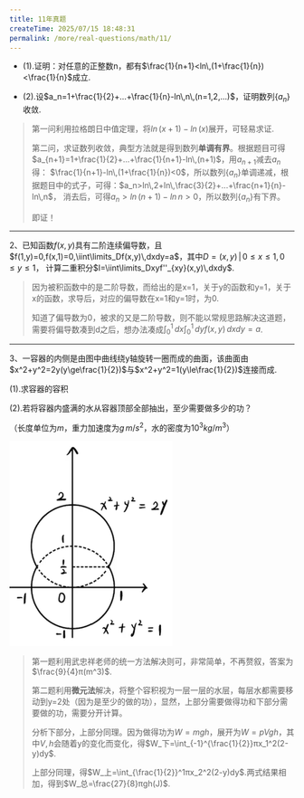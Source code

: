 ```yaml
---
title: 11年真题
createTime: 2025/07/15 18:48:31
permalink: /more/real-questions/math/11/
---
```


- (1).证明：对任意的正整数n，都有$\frac{1}{n+1}<ln\,(1+\frac{1}{n})<\frac{1}{n}$成立.

- (2).设$a_n=1+\frac{1}{2}+...+\frac{1}{n}-ln\,n\,(n=1,2,...)$，证明数列$\{a_n\}$收敛.

> 第一问利用拉格朗日中值定理，将$ln\,(x+1)-ln\,(x)$展开，可轻易求证.
> 
> 第二问，求证数列收敛，典型方法就是得到数列**单调有界**。根据题目可得$a_{n+1}=1+\frac{1}{2}+...+\frac{1}{n+1}-ln\,(n+1)$，用$a_{n+1}$减去$a_n$得：
> $\frac{1}{n+1}-ln\,(1+\frac{1}{n})<0$，所以数列$\{a_n\}$单调递减，根据题目中的式子，可得：$a_n>ln\,2+ln\,\frac{3}{2}+...+\frac{n+1}{n}-ln\,n$，
> 消去后，可得$a_n>ln\,(n+1)-ln\,n>0$，所以数列$\{a_n\}$有下界。
> 
> 即证！

---

2、已知函数$f(x,y)$具有二阶连续偏导数，且$f(1,y)=0,f(x,1)=0,\iint\limits_Df(x,y)\,dxdy=a$，其中$D={(x,y)\,|\,0\le x\le 1,0\le y \le 1}$，
计算二重积分$I=\iint\limits_Dxyf''_{xy}(x,y)\,dxdy$.

> 因为被积函数中的是二阶导数，而给出的是x=1，关于y的函数和y=1，关于  x的函数，求导后，对应的偏导数在x=1和y=1时，为0.
> 
> 知道了偏导数为0，被求的又是二阶导数，则不能以常规思路解决这道题，需要将偏导数凑到d之后，想办法凑成$\int_0^1\,dx\int_0^1\,dyf(x,y)\,dxdy=a$.

---

3、一容器的内侧是由图中曲线绕y轴旋转一圈而成的曲面，该曲面由$x^2+y^2=2y(y\ge\frac{1}{2})$与$x^2+y^2=1(y\le\frac{1}{2})$连接而成.

(1).求容器的容积

(2).若将容器内盛满的水从容器顶部全部抽出，至少需要做多少的功？

（长度单位为$m$，重力加速度为$g\,m/s^2$，水的密度为$10^3kg/m^3$）

![3、题图](https://raw.githubusercontent.com/amatureemoprince/java-cofe-pictures/master/20250716084110574.png)

> 第一题利用武忠祥老师的统一方法解决则可，非常简单，不再赘叙，答案为$\frac{9}{4}π(m^3)$.
> 
> 第二题利用**微元法**解决，将整个容积视为一层一层的水层，每层水都需要移动到y=2处（因为是至少的做的功），显然，上部分需要做得功和下部分需要做的功，需要分开计算。
> 
> 分析下部分，上部分同理。因为做得功为$W=mgh$，展开为$W=pVgh$，其中$V,h$会随着y的变化而变化，得$W_下=\int_{-1}^{\frac{1}{2}}πx_1^2(2-y)dy$.
> 
> 上部分同理，得$W_上=\int_{\frac{1}{2}}^1πx_2^2(2-y)dy$.两式结果相加，得到$W_总=\frac{27}{8}πgh(J)$.